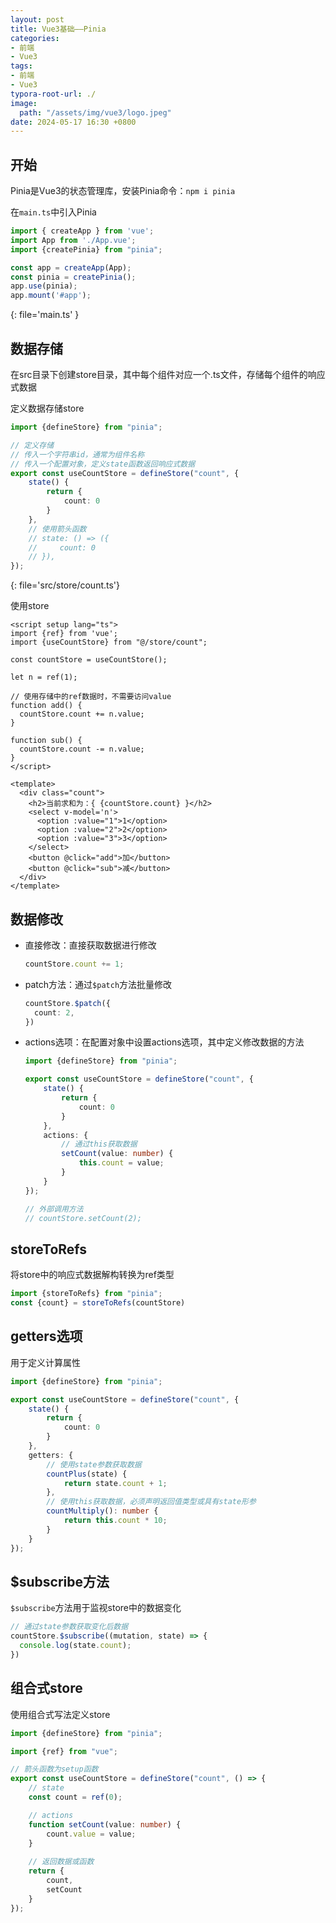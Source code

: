 ```yaml
---
layout: post
title: Vue3基础——Pinia
categories:
- 前端
- Vue3
tags:
- 前端
- Vue3
typora-root-url: ./
image:
  path: "/assets/img/vue3/logo.jpeg"
date: 2024-05-17 16:30 +0800
---
```

## 开始

Pinia是Vue3的状态管理库，安装Pinia命令：`npm i pinia`

在`main.ts`中引入Pinia

```ts
import { createApp } from 'vue';
import App from './App.vue';
import {createPinia} from "pinia";

const app = createApp(App);
const pinia = createPinia();
app.use(pinia);
app.mount('#app');
```
{: file='main.ts' }

## 数据存储

在src目录下创建store目录，其中每个组件对应一个.ts文件，存储每个组件的响应式数据

定义数据存储store

```ts
import {defineStore} from "pinia";

// 定义存储
// 传入一个字符串id，通常为组件名称
// 传入一个配置对象，定义state函数返回响应式数据
export const useCountStore = defineStore("count", {
    state() {
        return {
            count: 0
        }
    },
    // 使用箭头函数
    // state: () => ({
    //     count: 0
    // }),
});
```
{: file='src/store/count.ts'}

使用store

```vue
<script setup lang="ts">
import {ref} from 'vue';
import {useCountStore} from "@/store/count";

const countStore = useCountStore();

let n = ref(1);

// 使用存储中的ref数据时，不需要访问value
function add() {
  countStore.count += n.value;
}

function sub() {
  countStore.count -= n.value;
}
</script>

<template>
  <div class="count">
    <h2>当前求和为：{ {countStore.count} }</h2>
    <select v-model='n'>
      <option :value="1">1</option>
      <option :value="2">2</option>
      <option :value="3">3</option>
    </select>
    <button @click="add">加</button>
    <button @click="sub">减</button>
  </div>
</template>
```

## 数据修改

-   直接修改：直接获取数据进行修改

    ```ts
    countStore.count += 1;
    ```

-   patch方法：通过`$patch`方法批量修改

    ```ts
    countStore.$patch({
      count: 2,
    })
    ```

-   actions选项：在配置对象中设置actions选项，其中定义修改数据的方法

    ```ts
    import {defineStore} from "pinia";
    
    export const useCountStore = defineStore("count", {
        state() {
            return {
                count: 0
            }
        },
        actions: {
            // 通过this获取数据
            setCount(value: number) {
                this.count = value;
            }
        }
    });
    
    // 外部调用方法
    // countStore.setCount(2);
    ```

## storeToRefs

将store中的响应式数据解构转换为ref类型

```ts
import {storeToRefs} from "pinia";
const {count} = storeToRefs(countStore)
```

## getters选项

用于定义计算属性

```ts
import {defineStore} from "pinia";

export const useCountStore = defineStore("count", {
    state() {
        return {
            count: 0
        }
    },
    getters: {
        // 使用state参数获取数据
        countPlus(state) {
            return state.count + 1;
        },
        // 使用this获取数据，必须声明返回值类型或具有state形参
        countMultiply(): number {
            return this.count * 10;
        }
    }
});
```

## $subscribe方法

`$subscribe`方法用于监视store中的数据变化

```ts
// 通过state参数获取变化后数据
countStore.$subscribe((mutation, state) => {
  console.log(state.count);
})
```

## 组合式store

使用组合式写法定义store

```ts
import {defineStore} from "pinia";

import {ref} from "vue";

// 箭头函数为setup函数
export const useCountStore = defineStore("count", () => {
    // state
    const count = ref(0);

    // actions
    function setCount(value: number) {
        count.value = value;
    }
    
    // 返回数据或函数
    return {
        count,
        setCount
    }
});
```

